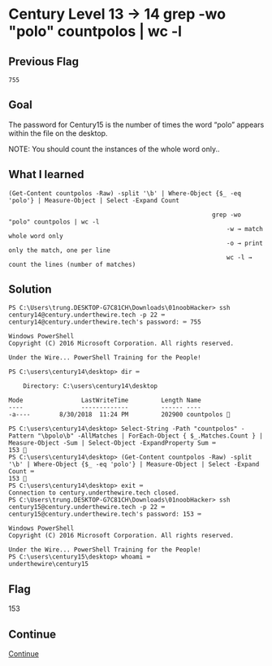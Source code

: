 # Century Level 13 → 14 grep -wo "polo" countpolos | wc -l

## Previous Flag
```
755
```

## Goal
The password for Century15 is the number of times the word “polo” appears within the file on the desktop.<br>

NOTE: You should count the instances of the whole word only..

## What I learned
```
(Get-Content countpolos -Raw) -split '\b' | Where-Object {$_ -eq 'polo'} | Measure-Object | Select -Expand Count

                                                        grep -wo "polo" countpolos | wc -l
                                                            -w → match whole word only
                                                            -o → print only the match, one per line
                                                            wc -l → count the lines (number of matches)
```

## Solution
```
PS C:\Users\trung.DESKTOP-G7C81CH\Downloads\01noobHacker> ssh century14@century.underthewire.tech -p 22 ⌨️
century14@century.underthewire.tech's password: ⌨️ 755

Windows PowerShell 
Copyright (C) 2016 Microsoft Corporation. All rights reserved.

Under the Wire... PowerShell Training for the People!

PS C:\users\century14\desktop> dir ⌨️

    Directory: C:\users\century14\desktop

Mode                LastWriteTime         Length Name
----                -------------         ------ ----
-a----        8/30/2018  11:24 PM         202900 countpolos 👀

PS C:\users\century14\desktop> Select-String -Path "countpolos" -Pattern "\bpolo\b" -AllMatches | ForEach-Object { $_.Matches.Count } | Measure-Object -Sum | Select-Object -ExpandProperty Sum ⌨️
153 🔐
PS C:\users\century14\desktop> (Get-Content countpolos -Raw) -split '\b' | Where-Object {$_ -eq 'polo'} | Measure-Object | Select -Expand Count ⌨️
153 🔐
PS C:\users\century14\desktop> exit ⌨️
Connection to century.underthewire.tech closed.
PS C:\Users\trung.DESKTOP-G7C81CH\Downloads\01noobHacker> ssh century15@century.underthewire.tech -p 22 ⌨️
century15@century.underthewire.tech's password: 153 ⌨️

Windows PowerShell 
Copyright (C) 2016 Microsoft Corporation. All rights reserved.

Under the Wire... PowerShell Training for the People!
PS C:\users\century15\desktop> whoami ⌨️
underthewire\century15
```

## Flag
153

## Continue
[Continue](./Century1415.md)